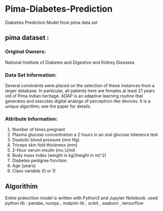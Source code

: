 # Pima-Diabetes-Prediction
Diabeties Prediction Model from pima data set

## pima dataset :
### Original Owners: 
National Institute of Diabetes and Digestive and Kidney Diseases 

### Data Set Information:
Several constraints were placed on the selection of these instances from a larger database. In particular, all patients here are females at least 21 years old of Pima Indian heritage. ADAP is an adaptive learning routine that generates and executes digital analogs of perceptron-like devices. It is a unique algorithm; see the paper for details.


### Attribute Information:
1. Number of times pregnant 
2. Plasma glucose concentration a 2 hours in an oral glucose tolerance test 
3. Diastolic blood pressure (mm Hg) 
4. Triceps skin fold thickness (mm) 
5. 2-Hour serum insulin (mu U/ml) 
6. Body mass index (weight in kg/(height in m)^2) 
7. Diabetes pedigree function 
8. Age (years) 
9. Class variable (0 or 1)


## Algorithim
Entire prdeicition model is written with Python3 and Jupyter Notebook.
used python lib : pandas, numpy , matplot-lib , scikit , seaborn , tensorflow

